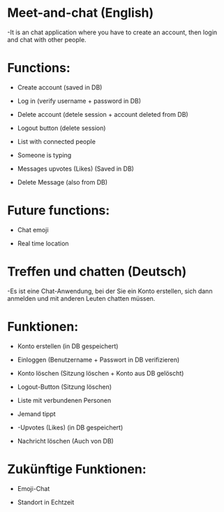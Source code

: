 # Meet-and-chat (English)

-It is an chat application where you have to create an account, then login and chat with other people.
# Functions:

- Create account (saved in DB)

- Log in (verify username + password in DB)

- Delete account (detele session + account deleted from DB)

- Logout button (delete session)

- List with connected people

- Someone is typing

- Messages upvotes (Likes) (Saved in DB)

- Delete Message (also from DB)

# Future functions:

- Chat emoji

- Real time location

# Treffen und chatten (Deutsch)

-Es ist eine Chat-Anwendung, bei der Sie ein Konto erstellen, sich dann anmelden und mit anderen Leuten chatten müssen.
# Funktionen:

- Konto erstellen (in DB gespeichert)

- Einloggen (Benutzername + Passwort in DB verifizieren)

- Konto löschen (Sitzung löschen + Konto aus DB gelöscht)

- Logout-Button (Sitzung löschen)

- Liste mit verbundenen Personen

- Jemand tippt

- -Upvotes (Likes) (in DB gespeichert)

- Nachricht löschen (Auch von DB)

# Zukünftige Funktionen:

- Emoji-Chat

- Standort in Echtzeit
